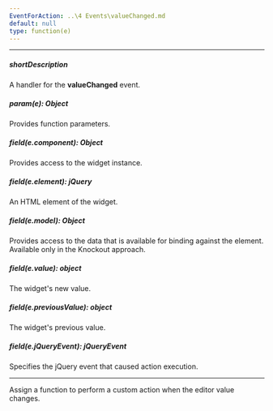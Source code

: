 ```yaml
---
EventForAction: ..\4 Events\valueChanged.md
default: null
type: function(e)
---
```

---
##### shortDescription
A handler for the **valueChanged** event.

##### param(e): Object
Provides function parameters.

##### field(e.component): Object
Provides access to the widget instance.

##### field(e.element): jQuery
An HTML element of the widget.

##### field(e.model): Object
Provides access to the data that is available for binding against the element. Available only in the Knockout approach.

##### field(e.value): object
The widget's new value.

##### field(e.previousValue): object
The widget's previous value.

##### field(e.jQueryEvent): jQueryEvent
Specifies the jQuery event that caused action execution.

---
Assign a function to perform a custom action when the editor value changes.